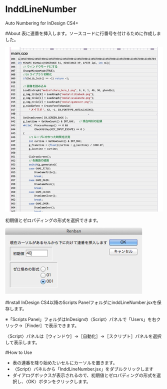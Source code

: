 InddLineNumber
==========

Auto Numbering for InDesign CS4+


#About
表に連番を挿入します。ソースコードに行番号を付けるために作成しました。

![result](img/inddLineNUmber2.jpg)

初期値とゼロパディングの形式を選択できます。

![Dialog](img/inddLineNumber.jpg)


#Install
InDesign CS4以降のScripts PanelフォルダにinddLineNumber.jsxを保存します。

※「Scripts Panel」フォルダはInDesignの〈Script〉パネルで「Users」を右クリック→［Finder］で表示できます。

〈Script〉パネルは［ウィンドウ］→［自動化］→［スクリプト］パネルを選択して表示します。


#How to Use
- 表の連番を降り始めたいセルにカーソルを置きます。
- 〈Script〉パネルから「InddLineNumber.jsx」をダブルクリックします
- ダイアログボックスが表示されるので、初期値とゼロパディングの形式を選択し、〈OK〉ボタンをクリックします。
